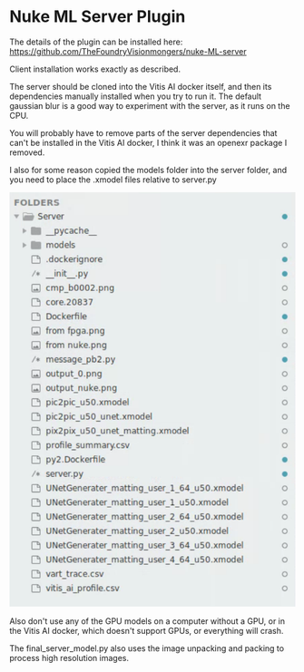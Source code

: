 # Nuke ML Server Plugin

The details of the plugin can be installed here:
https://github.com/TheFoundryVisionmongers/nuke-ML-server

Client installation works exactly as described.

The server should be cloned into the Vitis AI docker itself, and then its dependencies manually installed when you try to run it.
The default gaussian blur is a good way to experiment with the server, as it runs on the CPU.

You will probably have to remove parts of the server dependencies that can't be installed in the Vitis AI docker, I think it was an openexr package I removed.

I also for some reason copied the models folder into the server folder, and you need to place the .xmodel files relative to server.py

![server breadcrumb of where the folders are](https://github.com/murphe67/vitis_ai_pix2pix_scripts/blob/main/images/server_breadcrumb.png?raw=true)


Also don't use any of the GPU models on a computer without a GPU, or in the Vitis AI docker, which doesn't support GPUs, or everything will crash.

The final_server_model.py also uses the image unpacking and packing to process high resolution images.